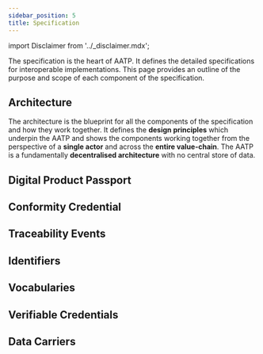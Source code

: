```yaml
---
sidebar_position: 5
title: Specification
---
```


import Disclaimer from '../\_disclaimer.mdx';

<Disclaimer />

The specification is the heart of AATP.  It defines the detailed specifications for interoperable implementations. This page provides an outline of the purpose and scope of each component of the specification.

## Architecture

The architecture is the blueprint for all the components of the specification and how they work together. It defines the **design principles** which underpin the AATP and shows the components working together from the perspective of a **single actor** and across the **entire value-chain**. The AATP is a fundamentally **decentralised architecture** with no central store of data.

## Digital Product Passport


## Conformity Credential


## Traceability Events


## Identifiers


## Vocabularies


## Verifiable Credentials


## Data Carriers





